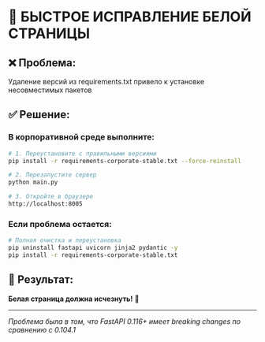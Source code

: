# 🔧 БЫСТРОЕ ИСПРАВЛЕНИЕ БЕЛОЙ СТРАНИЦЫ

## ❌ Проблема: 
Удаление версий из requirements.txt привело к установке несовместимых пакетов

## ✅ Решение:

### **В корпоративной среде выполните:**

```bash
# 1. Переустановите с правильными версиями
pip install -r requirements-corporate-stable.txt --force-reinstall

# 2. Перезапустите сервер  
python main.py

# 3. Откройте в браузере
http://localhost:8005
```

### **Если проблема остается:**

```bash
# Полная очистка и переустановка
pip uninstall fastapi uvicorn jinja2 pydantic -y
pip install -r requirements-corporate-stable.txt
```

## 🎯 Результат:
**Белая страница должна исчезнуть!** 🎉

---
*Проблема была в том, что FastAPI 0.116+ имеет breaking changes по сравнению с 0.104.1*
